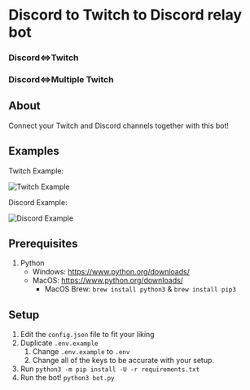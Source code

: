 # Discord to Twitch to Discord relay bot
### Discord<=>Twitch
### Discord<=>Multiple Twitch

## About
Connect your Twitch and Discord channels together with this bot!

## Examples
Twitch Example:

![Twitch Example](https://i.nuuls.com/nZ3iy.png)

Discord Example:

![Discord Example](https://i.nuuls.com/XpLB1.png)

## Prerequisites
1. Python
    - Windows: https://www.python.org/downloads/
    - MacOS: https://www.python.org/downloads/
        - MacOS Brew: `brew install python3` & `brew install pip3`

## Setup
1. Edit the `config.json` file to fit your liking
2. Duplicate `.env.example`
    1. Change `.env.example` to `.env`
    2. Change all of the keys to be accurate with your setup.
3. Run `python3 -m pip install -U -r requirements.txt`
4. Run the bot! `python3 bot.py`
